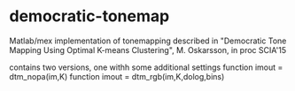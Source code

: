 # democratic-tonemap
 
 Matlab/mex implementation of 
 tonemapping described in
 "Democratic Tone Mapping Using Optimal K-means Clustering",
 M. Oskarsson, in proc SCIA'15

 contains two versions, one withh some additional settings
 function imout = dtm_nopa(im,K)
 function imout = dtm_rgb(im,K,dolog,bins)

